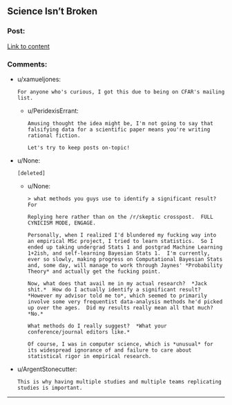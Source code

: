 ## Science Isn’t Broken

### Post:

[Link to content](http://fivethirtyeight.com/features/science-isnt-broken/)

### Comments:

- u/xamueljones:
  ```
  For anyone who's curious, I got this due to being on CFAR's mailing list.
  ```

  - u/PeridexisErrant:
    ```
    Amusing thought the idea might be, I'm not going to say that falsifying data for a scientific paper means you're writing rational fiction.

    Let's try to keep posts on-topic!
    ```

- u/None:
  ```
  [deleted]
  ```

  - u/None:
    ```
    > what methods you guys use to identify a significant result? For

    Replying here rather than on the /r/skeptic crosspost.  FULL CYNICISM MODE, ENGAGE.

    Personally, when I realized I'd blundered my fucking way into an empirical MSc project, I tried to learn statistics.  So I ended up taking undergrad Stats 1 and postgrad Machine Learning 1+2ish, and self-learning Bayesian Stats 1.  I'm currently, ever so slowly, making progress on Computational Bayesian Stats and, some day, will manage to work through Jaynes' *Probability Theory* and actually get the fucking point.

    Now, what does that avail me in my actual research?  *Jack shit.*  How do I actually identify a significant result?  *However my advisor told me to*, which seemed to primarily involve some very frequentist data-analysis methods he'd picked up over the ages.  Did my results really mean all that much?  *No.*

    What methods do I really suggest?  *What your conference/journal editors like.*

    Of course, I was in computer science, which is *unusual* for its widespread ignorance of and failure to care about statistical rigor in empirical research.
    ```

- u/ArgentStonecutter:
  ```
  This is why having multiple studies and multiple teams replicating studies is important.
  ```

---

